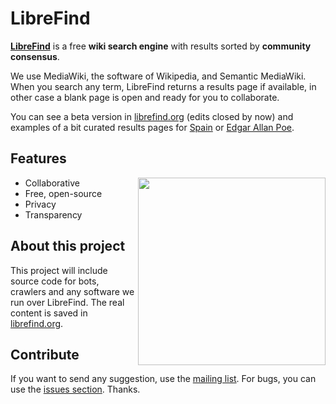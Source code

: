 # LibreFind

**[LibreFind](https://librefind.wikis.cc/)** is a free **wiki search engine** with results sorted by **community consensus**.

We use MediaWiki, the software of Wikipedia, and Semantic MediaWiki. When you search any term, LibreFind returns a results page if available, in other case a blank page is open and ready for you to collaborate.

You can see a beta version in [librefind.org](https://librefind.wikis.cc/) (edits closed by now) and examples of a bit curated results pages for [Spain](https://librefind.wikis.cc/wiki/Spain) or [Edgar Allan Poe](https://librefind.wikis.cc/wiki/Edgar_Allan_Poe).

## Features
<img src=https://files.wikis.cc/librefind.wikis.cc/b/b7/Librefind_logo_transparent.png align=right width=300px />

* Collaborative
* Free, open-source
* Privacy
* Transparency

## About this project

This project will include source code for bots, crawlers and any software we run over LibreFind. The real content is saved in [librefind.org](https://librefind.wikis.cc/).

## Contribute

If you want to send any suggestion, use the [mailing list](http://groups.google.com/group/librefind). For bugs, you can use the [issues section](https://github.com/emijrp/librefind/issues). Thanks. 
